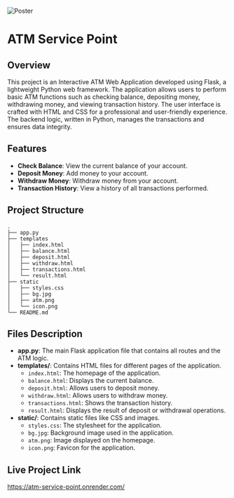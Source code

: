 ![Poster](https://github.com/C-Logesh-Perumal-29/ATM_Service_Point/assets/125385633/0ab0ecf8-0b3c-436a-a4f1-85af73254c1f)

# ATM Service Point 

## Overview

This project is an Interactive ATM Web Application developed using Flask, a lightweight Python web framework. The application allows users to perform basic ATM functions such as checking balance, depositing money, withdrawing money, and viewing transaction history. The user interface is crafted with HTML and CSS for a professional and user-friendly experience. The backend logic, written in Python, manages the transactions and ensures data integrity.

## Features

- **Check Balance**: View the current balance of your account.
- **Deposit Money**: Add money to your account.
- **Withdraw Money**: Withdraw money from your account.
- **Transaction History**: View a history of all transactions performed.

## Project Structure
```
.
├── app.py
├── templates
│   ├── index.html
│   ├── balance.html
│   ├── deposit.html
│   ├── withdraw.html
│   ├── transactions.html
│   └── result.html
├── static
│   ├── styles.css
│   ├── bg.jpg
│   ├── atm.png
│   └── icon.png
└── README.md

```

## Files Description

- **app.py**: The main Flask application file that contains all routes and the ATM logic.
- **templates/**: Contains HTML files for different pages of the application.
    - `index.html`: The homepage of the application.
    - `balance.html`: Displays the current balance.
    - `deposit.html`: Allows users to deposit money.
    - `withdraw.html`: Allows users to withdraw money.
    - `transactions.html`: Shows the transaction history.
    - `result.html`: Displays the result of deposit or withdrawal operations.
- **static/**: Contains static files like CSS and images.
    - `styles.css`: The stylesheet for the application.
    - `bg.jpg`: Background image used in the application.
    - `atm.png`: Image displayed on the homepage.
    - `icon.png`: Favicon for the application.

## Live Project Link
   https://atm-service-point.onrender.com/
